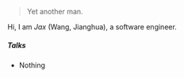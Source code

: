 

> Yet another man.


Hi, I am *Jax* (Wang, Jianghua), a software engineer.


##### Talks

- Nothing

